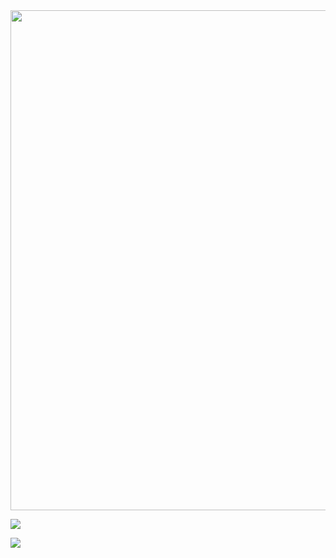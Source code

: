 <div id="header" align="center">
  <img decoding="async" src="https://github.com/joaquincardosorios/joaquincardosorios/blob/main/banner.png" width="800"/>
</div>

[![](https://img.shields.io/badge/LinkedIn-0077B5?style=for-the-badge&logo=linkedin&logoColor=white)](https://www.linkedin.com/in/jcardosor/)


[![](https://img.shields.io/badge/Página_Web-yelow?style=for-the-badge&logo=medium&logoColor=white)](https://jcardoso.reflex.run/)

<!--
**joaquincardosorios/joaquincardosorios** is a ✨ _special_ ✨ repository because its `README.md` (this file) appears on your GitHub profile.

Here are some ideas to get you started:

- 🔭 I’m currently working on ...
- 🌱 I’m currently learning ...
- 👯 I’m looking to collaborate on ...
- 🤔 I’m looking for help with ...
- 💬 Ask me about ...
- 📫 How to reach me: ...
- 😄 Pronouns: ...
- ⚡ Fun fact: ...
-->
